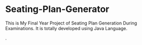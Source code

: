 # Seating-Plan-Generator

This is My Final Year Project of Seating Plan Generation During Examinations. It is totally developed using Java Language.























































.






































